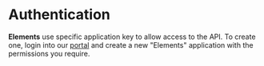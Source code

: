 # Authentication

**Elements** use specific application key to allow access to the API. To create one, login into our [portal](https://portal.basistheory.com) and create a new "Elements" application with the permissions you require.
